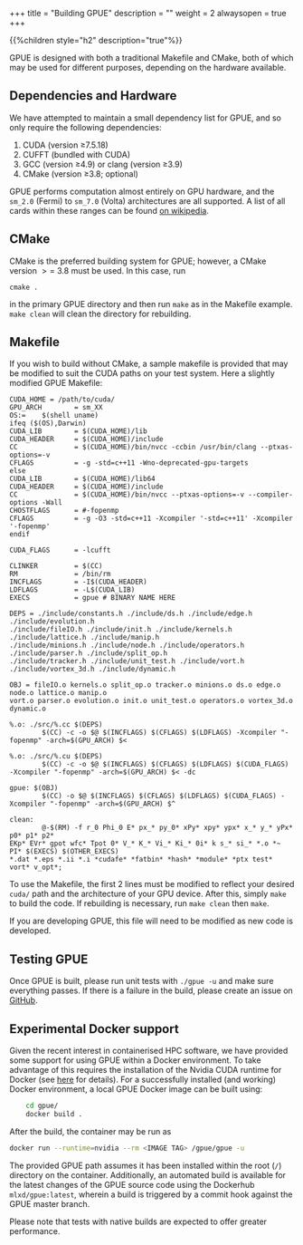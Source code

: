 +++
title = "Building GPUE"
description = ""
weight = 2
alwaysopen = true
+++

{{%children style="h2" description="true"%}}

GPUE is designed with both a traditional Makefile and CMake, both of which may be used for different purposes, depending on the hardware available.

## Dependencies and Hardware

We have attempted to maintain a small dependency list for GPUE, and so only require the following dependencies:

1. CUDA (version $\geq$7.5.18)
2. CUFFT (bundled with CUDA)
3. GCC (version $\geq$4.9) or clang (version $\geq$3.9)
4. CMake (version $\geq$3.8; optional)

GPUE performs computation almost entirely on GPU hardware, and the `sm_2.0` (Fermi) to `sm_7.0` (Volta) architectures are all supported.
A list of all cards within these ranges can be found [on wikipedia](https://en.wikipedia.org/wiki/CUDA#GPUs_supported).

## CMake

CMake is the preferred building system for GPUE; however, a CMake version $>=$ 3.8 must be used.
In this case, run 

```
cmake .
```

in the primary GPUE directory and then run `make` as in the Makefile example.
`make clean` will clean the directory for rebuilding.

## Makefile
If you wish to build without CMake, a sample makefile is provided that may 
be modified to suit the CUDA paths on your test system. Here a slightly 
modified GPUE Makefile:

```
CUDA_HOME = /path/to/cuda/
GPU_ARCH        = sm_XX
OS:=    $(shell uname)
ifeq ($(OS),Darwin)
CUDA_LIB        = $(CUDA_HOME)/lib
CUDA_HEADER     = $(CUDA_HOME)/include
CC              = $(CUDA_HOME)/bin/nvcc -ccbin /usr/bin/clang --ptxas-options=-v
CFLAGS          = -g -std=c++11 -Wno-deprecated-gpu-targets
else
CUDA_LIB        = $(CUDA_HOME)/lib64
CUDA_HEADER     = $(CUDA_HOME)/include
CC              = $(CUDA_HOME)/bin/nvcc --ptxas-options=-v --compiler-options -Wall
CHOSTFLAGS      = #-fopenmp
CFLAGS          = -g -O3 -std=c++11 -Xcompiler '-std=c++11' -Xcompiler '-fopenmp'
endif

CUDA_FLAGS      = -lcufft

CLINKER         = $(CC)
RM              = /bin/rm
INCFLAGS        = -I$(CUDA_HEADER)
LDFLAGS         = -L$(CUDA_LIB)
EXECS           = gpue # BINARY NAME HERE

DEPS = ./include/constants.h ./include/ds.h ./include/edge.h ./include/evolution.h 
./include/fileIO.h ./include/init.h ./include/kernels.h ./include/lattice.h ./include/manip.h
./include/minions.h ./include/node.h ./include/operators.h ./include/parser.h ./include/split_op.h
./include/tracker.h ./include/unit_test.h ./include/vort.h ./include/vortex_3d.h ./include/dynamic.h

OBJ = fileIO.o kernels.o split_op.o tracker.o minions.o ds.o edge.o node.o lattice.o manip.o
vort.o parser.o evolution.o init.o unit_test.o operators.o vortex_3d.o dynamic.o

%.o: ./src/%.cc $(DEPS)
        $(CC) -c -o $@ $(INCFLAGS) $(CFLAGS) $(LDFLAGS) -Xcompiler "-fopenmp" -arch=$(GPU_ARCH) $<

%.o: ./src/%.cu $(DEPS)
        $(CC) -c -o $@ $(INCFLAGS) $(CFLAGS) $(LDFLAGS) $(CUDA_FLAGS) -Xcompiler "-fopenmp" -arch=$(GPU_ARCH) $< -dc

gpue: $(OBJ)
        $(CC) -o $@ $(INCFLAGS) $(CFLAGS) $(LDFLAGS) $(CUDA_FLAGS) -Xcompiler "-fopenmp" -arch=$(GPU_ARCH) $^

clean:
        @-$(RM) -f r_0 Phi_0 E* px_* py_0* xPy* xpy* ypx* x_* y_* yPx* p0* p1* p2*
EKp* EVr* gpot wfc* Tpot 0* V_* K_* Vi_* Ki_* 0i* k s_* si_* *.o *~ PI* $(EXECS) $(OTHER_EXECS)
*.dat *.eps *.ii *.i *cudafe* *fatbin* *hash* *module* *ptx test* vort* v_opt*;
```

To use the Makefile, the first 2 lines must be modified to reflect your desired `cuda/` path and the architecture of your GPU device.
After this, simply `make` to build the code.
If rebuilding is necessary, run `make clean` then `make`.

If you are developing GPUE, this file will need to be modified as new code is developed.

## Testing GPUE

Once GPUE is built, please run unit tests with `./gpue -u` and make sure everything passes.
If there is a failure in the build, please create an issue on [GitHub](https://github.com/GPUE-group/GPUE).


## Experimental Docker support
Given the recent interest in containerised HPC software, we have provided some support for using GPUE within
a Docker environment. To take advantage of this requires the installation of the Nvidia CUDA runtime for Docker
(see [here](https://github.com/NVIDIA/nvidia-docker) for details). For a successfully installed (and working)
Docker environment, a local GPUE Docker image can be built using:
```bash
    cd gpue/
    docker build .
```

After the build, the container may be run as
```bash
docker run --runtime=nvidia --rm <IMAGE TAG> /gpue/gpue -u
```
The provided GPUE path assumes it has been installed within the root (`/`) directory on the container.
Additionally, an automated build is available for the latest changes of the GPUE source code using the Dockerhub
`mlxd/gpue:latest`, wherein a build is triggered by a commit hook against the GPUE master branch.

Please note that tests with native builds are expected to offer greater performance.

<script type="text/javascript" async
  src="https://cdnjs.cloudflare.com/ajax/libs/mathjax/2.7.4/MathJax.js?config=TeX-MML-AM_CHTML">
</script>
<script type="text/x-mathjax-config">
MathJax.Hub.Config({
  tex2jax: {
    inlineMath: [['$','$'], ['\\(','\\)']],
    displayMath: [['$$','$$'], ['\[','\]']],
    processEscapes: true,
    processEnvironments: true,
    skipTags: ['script', 'noscript', 'style', 'textarea', 'pre','code'],
    TeX: { equationNumbers: { autoNumber: "AMS" },
         extensions: ["AMSmath.js", "AMSsymbols.js"] }
  }
});
</script>

